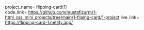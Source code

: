 project_name= flipping-card(1) <br>
code_link= https://github.com/mustafizurm/1-html_css_mini_projects/tree/main/1-fliping-card/1-project
live_link= https://flipping-card-1.netlify.app/
